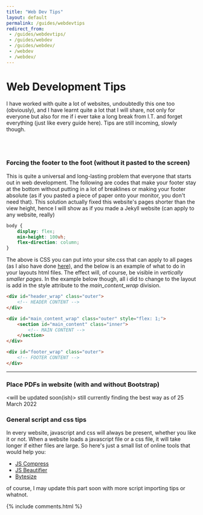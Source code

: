 ```yaml
---
title: "Web Dev Tips"
layout: default
permalink: /guides/webdevtips
redirect_from:
 - /guides/webdevtips/
 - /guides/webdev
 - /guides/webdev/
 - /webdev
 - /webdev/
---
```

# Web Development Tips
I have worked with quite a lot of websites, undoubtedly this one too (obviously), and I have learnt quite a lot that I will share, not only for everyone but also for me if i ever take a long break from I.T. and forget everything (just like every guide here). Tips are still incoming, slowly though.

<br>
<br>


### Forcing the footer to the foot (without it pasted to the screen)
This is quite a universal and long-lasting problem that everyone that starts out in web development. The following are codes that make your footer stay at the bottom without putting in a lot of breaklines or making your footer absolute (as if you pasted a piece of paper onto your monitor, you don't need that). This solution actually fixed this website's pages shorter than the view height, hence I will show as if you made a Jekyll website (can apply to any website, really)
``` css
body {
    display: flex;
    min-height: 100vh;
    flex-direction: column;
}
```
The above is CSS you can put into your site.css that can apply to all pages (as I also have done <a href="https://arifhamed.com/static/css/site.css" target="_blank">here</a>), and the below is an example of what to do in your layouts html files. The effect will, of course, be visible in _vertically smaller pages_. In the example below though, all i did to change to the layout is add in the style attribute to the _main_content_wrap_ division. 
``` html
<div id="header_wrap" class="outer">
    <!-- HEADER CONTENT -->
</div>

<div id="main_content_wrap" class="outer" style="flex: 1;">
    <section id="main_content" class="inner">
        <!-- MAIN CONTENT -->
    </section>
</div>

<div id="footer_wrap" class="outer">
    <!-- FOOTER CONTENT -->
</div>
```
<hr>

### Place PDFs in website (with and without Bootstrap)
&lt;will be updated soon(ish)&gt;
still currently finding the best way as of <span class="timestamp">25 March 2022</span>

### General script and css tips
In every website, javascript and css will always be present, whether you like it or not. When a website loads a javascript file or a css file, it will take longer if either files are large. So here's just a small list of online tools that would help you:
- [JS Compress](https://jscompress.com/)
- [JS Beautifier](https://beautifier.io/)
- [Bytesize](https://www.javainuse.com/bytesize)

of course, I may update this part soon with more script importing tips or whatnot.

{% include comments.html %}
